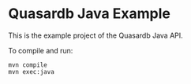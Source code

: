 Quasardb Java Example
=====================

This is the example project of the Quasardb Java API.

To compile and run:

    mvn compile
    mvn exec:java